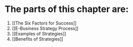 # The parts of this chapter are:
1. [[The Six Factors for Success]]
2. [[E-Business Strategy Process]]
3. [[Examples of Strategies]]
4. [[Benefits of Strategies]]